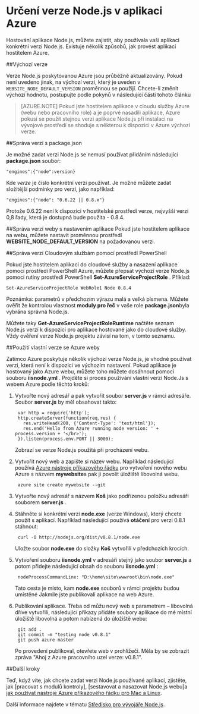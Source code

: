 <properties
    pageTitle="Určení verze Node.js"
    description="Zjistěte, jak můžete určit verzi Node.js používaných Azure weby a Cloudovým službám"
    services=""
    documentationCenter="nodejs"
    authors="rmcmurray"
    manager="wpickett"
    editor=""/>

<tags
    ms.service="multiple"
    ms.workload="na"
    ms.tgt_pltfrm="na"
    ms.devlang="nodejs"
    ms.topic="article"
    ms.date="08/11/2016"
    ms.author="robmcm"/>

# <a name="specifying-a-nodejs-version-in-an-azure-application"></a>Určení verze Node.js v aplikaci Azure

Hostování aplikace Node.js, můžete zajistit, aby používala vaši aplikaci konkrétní verzi Node.js. Existuje několik způsobů, jak provést aplikací hostitelem Azure.

##<a name="default-versions"></a>Výchozí verze

Verze Node.js poskytovanou Azure jsou průběžně aktualizovány. Pokud není uvedeno jinak, na výchozí verzi, který je uveden v `WEBSITE_NODE_DEFAULT_VERSION` proměnnou se použijí. Chcete-li změnit výchozí hodnotu, postupujte podle pokynů v následující části tohoto článku

> [AZURE.NOTE] Pokud jste hostitelem aplikace v cloudu služby Azure (webu nebo pracovního role) a je poprvé nasadili aplikace, Azure pokusí se použít stejnou verzi aplikace Node.js při instalaci na vývojové prostředí se shoduje s některou k dispozici v Azure výchozí verze.

##<a name="versioning-with-packagejson"></a>Správa verzí s package.json

Je možné zadat verzi Node.js se nemusí používat přidáním následující **package.json** soubor:

    "engines":{"node":version}

Kde *verze* je číslo konkrétní verzi používat. Je možné můžete zadat složitější podmínky pro verzi, jako například:

    "engines":{"node": "0.6.22 || 0.8.x"}

Protože 0.6.22 není k dispozici v hostitelské prostředí verze, nejvyšší verzi 0,8 řady, která je dostupná bude použita - 0.8.4.

##<a name="versioning-websites-with-app-settings"></a>Správa verzí weby s nastavením aplikace
Pokud jste hostitelem aplikace na webu, můžete nastavit proměnnou prostředí **WEBSITE_NODE_DEFAULT_VERSION** na požadovanou verzi. 

##<a name="versioning-cloud-services-with-powershell"></a>Správa verzí Cloudovým službám pomocí prostředí PowerShell

Pokud jste hostitelem aplikaci do cloudové služby a nasazení aplikace pomocí prostředí PowerShell Azure, můžete přepsat výchozí verze Node.js pomocí rutiny prostředí PowerShell **Set-AzureServiceProjectRole** . Příklad:

    Set-AzureServiceProjectRole WebRole1 Node 0.8.4

Poznámka: parametrů v předchozím výrazu malá a velká písmena.  Můžete ověřit že kontrolou vlastnost **moduly pro řeč** v vaše role **package.json**byla vybrána správná Node.js.

Můžete taky **Get-AzureServiceProjectRoleRuntime** načtěte seznam Node.js verzí k dispozici pro aplikace hostované jako do cloudové služby.  Vždy ověření verze Node.js projektu závisí na tom, v tomto seznamu.

##<a name="using-a-custom-version-with-azure-websites"></a>Použití vlastní verze se Azure weby

Zatímco Azure poskytuje několik výchozí verze Node.js, je vhodné používat verzi, která není k dispozici ve výchozím nastavení. Pokud aplikace je hostovaný jako Azure webu, můžete toho můžete dosáhnout pomocí souboru **iisnode.yml** . Projděte si proces používání vlastní verzi Node.Js s webem Azure podle těchto kroků:

1. Vytvořte nový adresář a pak vytvořit soubor **server.js** v rámci adresáře. Soubor **server.js** by měl obsahovat takto:

        var http = require('http');
        http.createServer(function(req,res) {
          res.writeHead(200, {'Content-Type': 'text/html'});
          res.end('Hello from Azure running node version: ' + process.version + '</br>');
        }).listen(process.env.PORT || 3000);

    Zobrazí se verze Node.js použitá při procházení webu.

2. Vytvořit nový web a zapište si název webu. Například následující používá [Azure nástroje příkazového řádku] pro vytvoření nového webu Azure s názvem **mywebsite**a pak ji povolit úložiště libovolná webu.

        azure site create mywebsite --git

3. Vytvořte nový adresář s názvem **Koš** jako podřízenou položku adresáři souborem **server.js** .

4. Stáhněte si konkrétní verzi **node.exe** (verze Windows), který chcete použít s aplikací. Například následující používá **otáčení** pro verzi 0.8.1 stáhnout:

        curl -O http://nodejs.org/dist/v0.8.1/node.exe

    Uložte soubor **node.exe** do složky **Koš** vytvořili v předchozích krocích.

5. Vytvoření souboru **iisnode.yml** v adresáři stejný jako soubor **server.js** a potom přidejte následující obsah do souboru **iisnode.yml** :

        nodeProcessCommandLine: "D:\home\site\wwwroot\bin\node.exe"

    Tato cesta je místo, kam **node.exe** souborů v rámci projektu budou umístěné Jakmile jste publikovali aplikace na web Azure.

6. Publikování aplikace. Třeba od můžu nový web s parametrem – libovolná dříve vytvořili, následující příkazy přidáte soubory aplikace do mé místní úložiště libovolná a potom nabízená do úložiště webu:

        git add .
        git commit -m "testing node v0.8.1"
        git push azure master

    Po provedení publikoval, otevřete web v prohlížeči. Měla by se zobrazit zpráva "Ahoj z Azure pracovního uzel verze: v0.8.1".

##<a name="next-steps"></a>Další kroky

Teď, když víte, jak chcete zadat verzi Node.js používané aplikací, zjistěte, jak [pracovat s modulů kontroly], [sestavovat a nasazovat Node.js webu]a [jak používat nástroje Azure příkazového řádku pro Mac a Linux].

Další informace najdete v tématu [Středisko pro vývojáře Node.js](/develop/nodejs/).

[Jak používat nástroje Azure příkazového řádku pro Mac a Linux]: xplat-cli-install.md
[Azure nástroje příkazového řádku]: xplat-cli-install.md
[Práce s moduly]: nodejs-use-node-modules-azure-apps.md
[Vytvořte a nasaďte Node.js webu]: web-sites-nodejs-develop-deploy-mac.md
